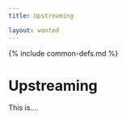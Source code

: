 ```yaml
---
title: Upstreaming

layout: wanted
---
```

{% include common-defs.md %}


# Upstreaming

This is....

